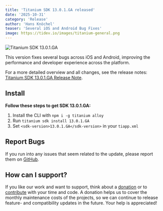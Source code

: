 ```yaml
---
title: 'Titanium SDK 13.0.1.GA released'
date: '2025-10-31'
category: 'Release'
author: 'Hans Knöchel'
teaser: 'Several iOS and Android Bug Fixes'
image: https://tidev.io/images/titanium-general.png
---
```


![Titanium SDK 13.0.1.GA](/images/titanium-general.png)

This version fixes several bugs across iOS and Android, improving the performance and developer experience across the platform.

For a more detailed overview and all changes, see the release notes: [Titanium SDK 13.0.1.GA Release Note](https://titaniumsdk.com/guide/Titanium_SDK/Titanium_SDK_Release_Notes/Titanium_SDK_Release_Notes_13.x/Titanium_SDK_13.0.1.GA_Release_Note.html).

## Install

**Follow these steps to get SDK 13.0.1.GA:**

1. Install the CLI with `npm i -g titanium alloy`
2. Run `titanium sdk install 13.0.1.GA`
3. Set `<sdk-version>13.0.1.GA</sdk-version>` in your `tiapp.xml`

## Report Bugs

If you run into any issues that seem related to the update, please report them on [GitHub](https://github.com/tidev/titanium-sdk/issues).

## How can I support?

If you like our work and want to support, think about a [donation](https://github.com/sponsors/tidev) or to [contribute](/contribute) with your time and code.
A donation helps us to cover the monthly maintenance costs of the projects, so we can continue to release feature- and compatibility updates in the future. Your help is appreciated!
